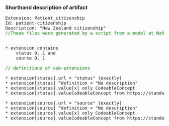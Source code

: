 ### Shorthand description of artifact

<pre>
Extension: Patient_citizenship
Id: patient-citizenship
Description: "New Zealand citizenship"
<div style='color:green'>//These files were generated by a script from a model at NzNHIPatient.nzcitizenship</div>

* extension contains
    status 0..1 and
    source 0..1

<div style='color:green'>// definitions of sub-extensions</div>
* extension[status].url = "status" (exactly)
* extension[status] ^definition = "No description"
* extension[status].value[x] only CodeableConcept
* extension[status].valueCodeableConcept from https://standards.digital.health.nz/fhir/ValueSet/citizenshipstatus (preferred)

* extension[source].url = "source" (exactly)
* extension[source] ^definition = "No description"
* extension[source].value[x] only CodeableConcept
* extension[source].valueCodeableConcept from https://standards.digital.health.nz/fhir/ValueSet/citizenship-informationsource (preferred)

</pre>